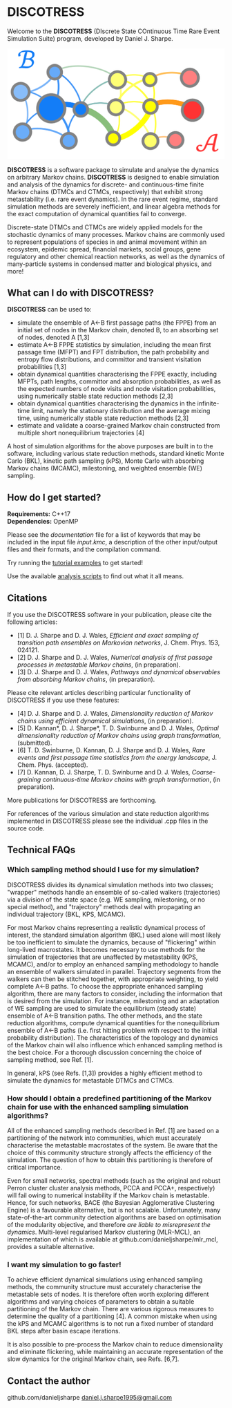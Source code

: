 # DISCOTRESS

Welcome to the **DISCOTRESS** (DIscrete State COntinuous Time Rare Event Simulation Suite) program, developed by Daniel J. Sharpe.

![Getting from B to A in a Markov chain](https://github.com/danieljsharpe/danieljsharpe/blob/master/discotress_network_annotated.png?raw=true)

**DISCOTRESS** is a software package to simulate and analyse the dynamics on arbitrary Markov chains. **DISCOTRESS** is designed to enable simulation and analysis of the dynamics for discrete- and continuous-time finite Markov chains (DTMCs and CTMCs, respectively) that exhibit strong metastability (i.e. rare event dynamics). In the rare event regime, standard simulation methods are severely inefficient, and linear algebra methods for the exact computation of dynamical quantities fail to converge.

Discrete-state DTMCs and CTMCs are widely applied models for the stochastic dynamics of many processes. Markov chains are commonly used to represent populations of species in and animal movement within an ecosystem, epidemic spread, financial markets, social groups, gene regulatory and other chemical reaction networks, as well as the dynamics of many-particle systems in condensed matter and biological physics, and more!

## What can I do with DISCOTRESS?

**DISCOTRESS** can be used to:
- simulate the ensemble of A<-B first passage paths (the FPPE) from an initial set of nodes in the Markov chain, denoted B, to an absorbing set of nodes, denoted A [1,3]
- estimate A<-B FPPE statistics by simulation, including the mean first passage time (MFPT) and FPT distribution, the path probability and entropy flow distributions, and committor and transient visitation probabilities [1,3]
- obtain dynamical quantities characterising the FPPE exactly, including MFPTs, path lengths, committor and absorption probabilities, as well as the expected numbers of node visits and node visitation probabilities, using numerically stable state reduction methods [2,3]
- obtain dynamical quantities characterising the dynamics in the infinite-time limit, namely the stationary distribution and the average mixing time, using numerically stable state reduction methods [2,3]
- estimate and validate a coarse-grained Markov chain constructed from multiple short nonequilibrium trajectories [4]

A host of simulation algorithms for the above purposes are built in to the software, including various state reduction methods, standard kinetic Monte Carlo (BKL), kinetic path sampling (kPS), Monte Carlo with absorbing Markov chains (MCAMC), milestoning, and weighted ensemble (WE) sampling.

## How do I get started?

**Requirements:** C++17  
**Dependencies:** OpenMP

Please see the *documentation* file for a list of keywords that may be included in the input file *input.kmc*, a description of the other input/output files and their formats, and the compilation command.

Try running the [tutorial examples](https://github.com/danieljsharpe/DISCOTRESS_tutorials) to get started!

Use the available [analysis scripts](https://github.com/danieljsharpe/DISCOTRESS_tools) to find out what it all means.

## Citations

If you use the DISCOTRESS software in your publication, please cite the following articles:
- [1] D. J. Sharpe and D. J. Wales, _Efficient and exact sampling of transition path ensembles on Markovian networks_, J. Chem. Phys. 153, 024121.
- [2] D. J. Sharpe and D. J. Wales, _Numerical analysis of first passage processes in metastable Markov chains_, (in preparation).
- [3] D. J. Sharpe and D. J. Wales, _Pathways and dynamical observables from absorbing Markov chains_, (in preparation).

Please cite relevant articles describing particular functionality of DISCOTRESS if you use these features:
- [4] D. J. Sharpe and D. J. Wales, _Dimensionality reduction of Markov chains using efficient dynamical simulations_, (in preparation).
- [5] D. Kannan\*, D. J. Sharpe\*, T. D. Swinburne and D. J. Wales, _Optimal dimensionality reduction of Markov chains using graph transformation_, (submitted).
- [6] T. D. Swinburne, D. Kannan, D. J. Sharpe and D. J. Wales, _Rare events and first passage time statistics from the energy landscape_, J. Chem. Phys. (accepted).
- [7] D. Kannan, D. J. Sharpe, T. D. Swinburne and D. J. Wales, _Coarse-graining continuous-time Markov chains with graph transformation_, (in preparation).

More publications for DISCOTRESS are forthcoming.

For references of the various simulation and state reduction algorithms implemented in DISCOTRESS please see the individual .cpp files in the source code.

## Technical FAQs

### 

### Which sampling method should I use for my simulation?

DISCOTRESS divides its dynamical simulation methods into two classes; "wrapper" methods handle an ensemble of so-called walkers (trajectories) via a division of the state space (e.g. WE sampling, milestoning, or no special method), and "trajectory" methods deal with propagating an individual trajectory (BKL, KPS, MCAMC).

For most Markov chains representing a realistic dynamical process of interest, the standard simulation algorithm (BKL) used alone will most likely be too inefficient to simulate the dynamics, because of "flickering" within long-lived macrostates. It becomes necessary to use methods for the simulation of trajectories that are unaffected by metastability (KPS, MCAMC), and/or to employ an enhanced sampling methodology to handle an ensemble of walkers simulated in parallel. Trajectory segments from the walkers can then be stitched together, with appropriate weighting, to yield complete A<-B paths. To choose the appropriate enhanced sampling algorithm, there are many factors to consider, including the information that is desired from the simulation. For instance, milestoning and an adaptation of WE sampling are used to simulate the equilibrium (steady state) ensemble of A<-B transition paths. The other methods, and the state reduction algorithms, compute dynamical quantities for the nonequilibrium ensemble of A<-B paths (i.e. first hitting problem with respect to the initial probability distribution). The characteristics of the topology and dynamics of the Markov chain will also influence which enhanced sampling method is the best choice. For a thorough discussion concerning the choice of sampling method, see Ref. [1].

In general, kPS (see Refs. [1,3]) provides a highly efficient method to simulate the dynamics for metastable DTMCs and CTMCs.

### How should I obtain a predefined partitioning of the Markov chain for use with the enhanced sampling simulation algorithms?

All of the enhanced sampling methods described in Ref. [1] are based on a partitioning of the network into communities, which must accurately characterise the metastable macrostates of the system. Be aware that the choice of this community structure strongly affects the efficiency of the simulation. The question of how to obtain this partitioning is therefore of critical importance.

Even for small networks, spectral methods (such as the original and robust Perron cluster cluster analysis methods, PCCA and PCCA+, respectively) will fail owing to numerical instability if the Markov chain is metastable. Hence, for such networks, BACE (the Bayesian Agglomerative Clustering Engine) is a favourable alternative, but is not scalable. Unfortunately, many state-of-the-art community detection algorithms are based on optimisation of the modularity objective, and therefore _are liable to misrepresent the dynamics_. Multi-level regularised Markov clustering (MLR-MCL), an implementation of which is available at github.com/danieljsharpe/mlr\_mcl, provides a suitable alternative.

### I want my simulation to go faster!

To achieve efficient dynamical simulations using enhanced sampling methods, the community structure must accurately characterise the metastable sets of nodes. It is therefore often worth exploring different algorithms and varying choices of parameters to obtain a suitable partitioning of the Markov chain. There are various rigorous measures to determine the quality of a partitioning [4]. A common mistake when using the kPS and MCAMC algorithms is to not run a fixed number of standard BKL steps after basin escape iterations.

It is also possible to pre-process the Markov chain to reduce dimensionality and eliminate flickering, while maintaining an accurate representation of the slow dynamics for the original Markov chain, see Refs. [6,7].

## Contact the author

github.com/danieljsharpe
daniel.j.sharpe1995@gmail.com
